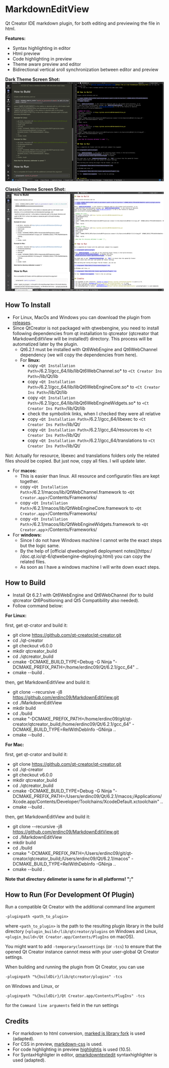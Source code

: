 # MarkdownEditView
Qt Creator IDE markdown plugin, for both editing and previewing the file in html.

__Features:__

* Syntax highlighting in editor
* Html preview
* Code highlighting in preview
* Theme aware preview and editor
* Bidirectional vertical sroll synchronization between editor and preview

__Dark Theme Screen Shot:__
![](./doc/dark.png)

__Classic Theme Screen Shot:__
![](./doc/light.png)



## How To Install

* For Linux, MacOs and Windows you can download the plugin from [releases](https://github.com/erdinc09/MarkdownEditView/releases).
* Since QtCreator is not packaged with qtwebengine, you need to install following dependencies from qt installation to qtcreator (qtcreator that MarkdownEditView will be installed!) directory. This process will be automatized later by the plugin.
  * Qt6.2.1 must be installed with Qt6WebEngine and Qt6WebChannel dependency (we will copy the dependencies from here).
  * For __linux:__  
    * copy  `<Qt Installation Path>`/6.2.1/gcc_64/lib/libQt6WebChannel.so*       to `<Ct Creator Ins Path>`/lib/Qt/lib  
    * copy  `<Qt Installation Path>`/6.2.1/gcc_64/lib/libQt6WebEngineCore.so*    to `<Ct Creator Ins Path>`/lib/Qt/lib
    * copy  `<Qt Installation Path>`/6.2.1/gcc_64/lib/libQt6WebEngineWidgets.so* to `<Ct Creator Ins Path>`/lib/Qt/lib
    * check the symbolink links, when I checked they were all relative
    * copy  `<Qt Installation Path>`/6.2.1/gcc_64/libexec        to `<Ct Creator Ins Path>`/lib/Qt/
    * copy  `<Qt Installation Path>`/6.2.1/gcc_64/resources      to `<Ct Creator Ins Path>`/lib/Qt/
    * copy  `<Qt Installation Path>`/6.2.1/gcc_64/translations   to `<Ct Creator Ins Path>`/lib/Qt/
  
Not: Actually for resource, libexec and translations folders only the related files should be copied. But just now, copy all files. I will update later.

  * For __macos:__
    * This is easier than linux. All resource and configuratin files are kept together.
    * copy  `<Qt Installation Path`>/6.2.1/macos/lib/QtWebChannel.framework           to  `<Qt Creator.app`>/Contents/Frameworks/
    * copy  `<Qt Installation Path`>/6.2.1/macos/lib/QtWebEngineCore.framework        to  `<Qt Creator.app`>/Contents/Frameworks/
    * copy  `<Qt Installation Path`>/6.2.1/macos/lib/QtWebEngineWidgets.framework     to  `<Qt Creator.app`>/Contents/Frameworks/
  * For __windows:__
    * Since I do not have Windows machine I cannot write the exact steps but the logic same.
    * By the help of [official qtwebengine6 deployment notes](https:/   /doc.qt.io/qt-6/qtwebengine-deploying.html) you can copy the related files.
    * As soon as I have a windows machine I will write down exact steps.


## How to Build


* Install Qt 6.2.1 with Qt6WebEngine and Qt6WebChannel (for to build qtcreator Qt6Positioning and Qt5 Compatibility also needed).
* Follow command below:

__For Linux:__

first, get qt-crator and build it:

* git clone https://github.com/qt-creator/qt-creator.git
* cd ./qt-creator
* git checkout v6.0.0
* mkdir qtcreator_build
* cd ./qtcreator_build
* cmake -DCMAKE_BUILD_TYPE=Debug -G Ninja "-DCMAKE_PREFIX_PATH=/home/erdinc09/Qt/6.2.1/gcc_64" ..
* cmake --build .

then, get MarkdownEditView and build it:

* git clone --recursive -j8 https://github.com/erdinc09/MarkdownEditView.git
* cd ./MarkdownEditView
* mkdir build
* cd ./build
* cmake "-DCMAKE_PREFIX_PATH=/home/erdinc09/git/qt-creator/qtcreator_build;/home/erdinc09/Qt/6.2.1/gcc_64" -DCMAKE_BUILD_TYPE=RelWithDebInfo -GNinja ..
* cmake --build .

__For Mac:__

first, get qt-crator and build it:

* git clone https://github.com/qt-creator/qt-creator.git
* cd ./qt-creator
* git checkout v6.0.0
* mkdir qtcreator_build
* cd ./qtcreator_build
* cmake -DCMAKE_BUILD_TYPE=Debug -G Ninja "-DCMAKE_PREFIX_PATH=/Users/erdinc09/Qt/6.2.1/macos;/Applications/Xcode.app/Contents/Developer/Toolchains/XcodeDefault.xctoolchain" ..
* cmake --build .

then, get MarkdownEditView and build it:

* git clone --recursive -j8 https://github.com/erdinc09/MarkdownEditView.git
* cd ./MarkdownEditView
* mkdir build
* cd ./build
* cmake "-DCMAKE_PREFIX_PATH=/Users/erdinc09/git/qt-creator/qtcreator_build;/Users/erdinc09/Qt/6.2.1/macos" -DCMAKE_BUILD_TYPE=RelWithDebInfo -GNinja ..
* cmake --build .

__Note that directory delimeter is same for in all platforms! ";"__


## How to Run (For Development Of Plugin)

Run a compatible Qt Creator with the additional command line argument

    -pluginpath <path_to_plugin>

where `<path_to_plugin>` is the path to the resulting plugin library in the build directory
(`<plugin_build>/lib/qtcreator/plugins` on Windows and Linux,
`<plugin_build>/Qt Creator.app/Contents/PlugIns` on macOS).

You might want to add `-temporarycleansettings` (or `-tcs`) to ensure that the opened Qt Creator
instance cannot mess with your user-global Qt Creator settings.

When building and running the plugin from Qt Creator, you can use

    -pluginpath "%{buildDir}/lib/qtcreator/plugins" -tcs

on Windows and Linux, or

    -pluginpath "%{buildDir}/Qt Creator.app/Contents/PlugIns" -tcs

for the `Command line arguments` field in the run settings


## Credits

* For markdown to html conversion, [marked js library fork](https://github.com/erdinc09/marked) is used (adapted).
* For CSS in preview, [markdown-css](https://github.com/rhiokim/markdown-css) is used.
* For code highlighting in preview [highlightjs](https://highlightjs.org/) is used (10.5).
* For SyntaxHighligter in editor, [qmarkdowntextedit](https://github.com/pbek/qmarkdowntextedit) syntaxhighlighter is used (adapted).
